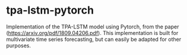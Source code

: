 # tpa-lstm-pytorch

Implementation of the TPA-LSTM model using Pytorch, from the paper (https://arxiv.org/pdf/1809.04206.pdf). This implementation is built for multivariate time series forecasting, but can easily be adapted for other purposes.
